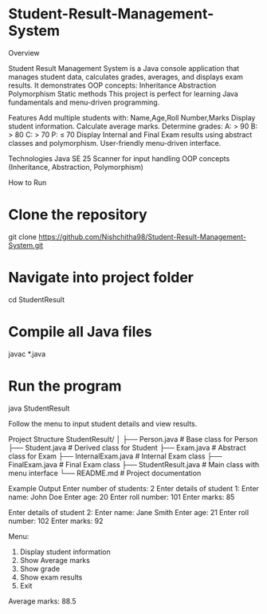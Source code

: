 # Student-Result-Management-System
Overview

Student Result Management System is a Java console application that manages student data, calculates grades, averages, and displays exam results. It demonstrates OOP concepts:
Inheritance
Abstraction
Polymorphism
Static methods
This project is perfect for learning Java fundamentals and menu-driven programming.

Features
Add multiple students with:
Name,Age,Roll Number,Marks
Display student information.
Calculate average marks.
Determine grades:
A: > 90
B: > 80
C: > 70
P: ≤ 70
Display Internal and Final Exam results using abstract classes and polymorphism.
User-friendly menu-driven interface.

Technologies
Java SE 25
Scanner for input handling
OOP concepts (Inheritance, Abstraction, Polymorphism)

How to Run
# Clone the repository
git clone <https://github.com/Nishchitha98/Student-Result-Management-System.git>

# Navigate into project folder
cd StudentResult

# Compile all Java files
javac *.java

# Run the program
java StudentResult


Follow the menu to input student details and view results.

Project Structure
StudentResult/
│
├── Person.java          # Base class for Person
├── Student.java         # Derived class for Student
├── Exam.java            # Abstract class for Exam
├── InternalExam.java    # Internal Exam class
├── FinalExam.java       # Final Exam class
├── StudentResult.java   # Main class with menu interface
└── README.md            # Project documentation

Example Output
Enter number of students: 2
Enter details of student 1:
Enter name: John Doe
Enter age: 20
Enter roll number: 101
Enter marks: 85

Enter details of student 2:
Enter name: Jane Smith
Enter age: 21
Enter roll number: 102
Enter marks: 92

Menu:
1. Display student information
2. Show Average marks
3. Show grade
4. Show exam results
5. Exit

Average marks: 88.5
